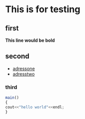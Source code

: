 # This is for testing
## first
**This line would be bold**
## second
- [adressone](/src)
- [adresstwo](/bin)
### third
```javascript
main()
{
cout<<"hello world"<<endl;
}
```
